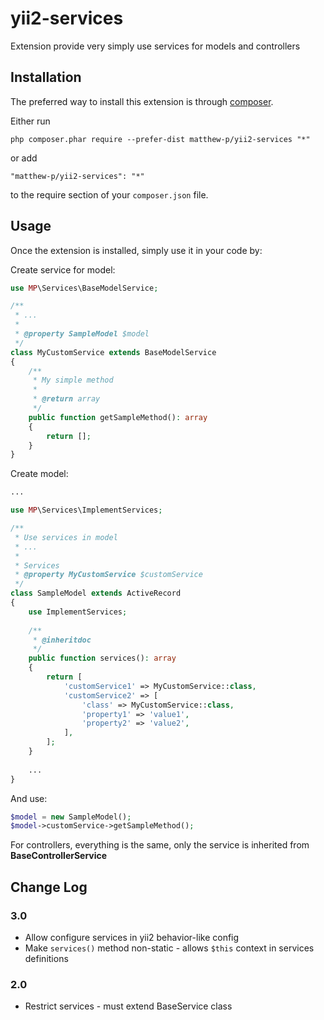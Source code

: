 # yii2-services
Extension provide very simply use services for models and controllers

## Installation

The preferred way to install this extension is through [composer](http://getcomposer.org/download/).

Either run

```
php composer.phar require --prefer-dist matthew-p/yii2-services "*"
```

or add

```
"matthew-p/yii2-services": "*"
```

to the require section of your `composer.json` file.

## Usage

Once the extension is installed, simply use it in your code by:

Create service for model:

```php
use MP\Services\BaseModelService;

/**
 * ...
 *
 * @property SampleModel $model
 */
class MyCustomService extends BaseModelService
{
    /**
     * My simple method
     *
     * @return array
     */
    public function getSampleMethod(): array
    {
        return [];
    }
}
```

Create model:

```php
...

use MP\Services\ImplementServices;

/**
 * Use services in model
 * ...
 *
 * Services
 * @property MyCustomService $customService
 */
class SampleModel extends ActiveRecord
{
    use ImplementServices;
    
    /**
     * @inheritdoc
     */
    public function services(): array
    {
        return [
            'customService1' => MyCustomService::class,
            'customService2' => [
                'class' => MyCustomService::class,
                'property1' => 'value1',
                'property2' => 'value2',
            ],
        ];
    }
    
    ...
}
```

And use:
```php
$model = new SampleModel();
$model->customService->getSampleMethod();
```

For controllers, everything is the same, only the service is inherited from **BaseControllerService**


## Change Log

### 3.0

- Allow configure services in yii2 behavior-like config
- Make `services()` method non-static - allows `$this` context in services definitions

### 2.0

- Restrict services - must extend BaseService class
